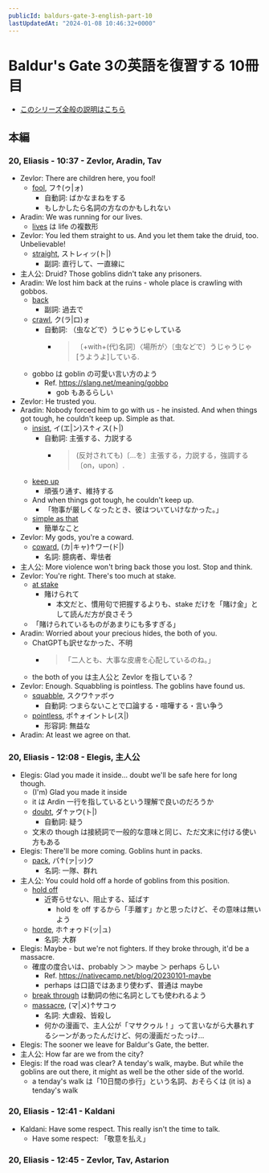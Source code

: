 ```yaml
---
publicId: baldurs-gate-3-english-part-10
lastUpdatedAt: "2024-01-08 10:46:32+0000"
---
```


# Baldur's Gate 3の英語を復習する 10冊目

- [このシリーズ全般の説明はこちら](./baldurs-gate-3-english-index.html)

## 本編

### 20, Eliasis - 10:37 - Zevlor, Aradin, Tav

- Zevlor: There are children here, you fool!
  - [fool](https://ejje.weblio.jp/content/fool), フ↑(ゥ|ォ)
    - 自動詞: ばかなまねをする
    - もしかしたら名詞の方なのかもしれない
- Aradin: We was running for our lives.
  - [lives](https://ejje.weblio.jp/content/lives) は life の複数形
- Zevlor: You led them straight to us. And you let them take the druid, too. Unbelievable!
  - [straight](https://ejje.weblio.jp/content/straight), ストレィッ(ト|)
    - 副詞: 直行して、一直線に
- 主人公: Druid? Those goblins didn't take any prisoners.
- Aradin: We lost him back at the ruins - whole place is crawling with gobbos.
  - [back](https://ejje.weblio.jp/content/back)
    - 副詞: 過去で
  - [crawl](https://ejje.weblio.jp/content/crawl), ク(ラ|ロ)ォ
    - 自動詞: （虫などで）うじゃうじゃしている
      - > 〔+with+(代)名詞〕〈場所が〉〔虫などで〕うじゃうじゃ[うようよ]している.
  - gobbo は goblin の可愛い言い方のよう
    - Ref. https://slang.net/meaning/gobbo
      - gob もあるらしい
- Zevlor: He trusted you.
- Aradin: Nobody forced him to go with us - he insisted. And when things got tough, he couldn't keep up. Simple as that.
  - [insist](https://ejje.weblio.jp/content/insist), イ(エ|ン)ス↑ィス(ト|)
    - 自動詞: 主張する、力説する
      - > (反対されても)〔…を〕主張する，力説する，強調する 〔on，upon〕.
  - [keep up](https://ejje.weblio.jp/content/keep+up)
    - 頑張り通す、維持する
  - And when things got tough, he couldn't keep up.
    - 「物事が厳しくなったとき、彼はついていけなかった。」
  - [simple as that](https://ejje.weblio.jp/content/simple+as+that)
    - 簡単なこと
- Zevlor: My gods, you're a coward.
  - [coward](https://ejje.weblio.jp/content/coward), (カ|キャ)↑ワー(ド|)
    - 名詞: 臆病者、卑怯者
- 主人公: More violence won't bring back those you lost. Stop and think.
- Zevlor: You're right. There's too much at stake.
  - [at stake](https://ejje.weblio.jp/content/at+stake)
    - 賭けられて
      - 本文だと、慣用句で把握するよりも、stake だけを「賭け金」として読んだ方が良さそう
  - 「賭けられているものがあまりにも多すぎる」
- Aradin: Worried about your precious hides, the both of you.
  - ChatGPTも訳せなかった、不明
    - > 「二人とも、大事な皮膚を心配しているのね。」
  - the both of you は主人公と Zevlor を指している？
- Zevlor: Enough. Squabbling is pointless. The goblins have found us.
  - [squabble](https://ejje.weblio.jp/content/squabble), スクワ↑ァボゥ
    - 自動詞: つまらないことで口論する・喧嘩する・言い争う
  - [pointless](https://ejje.weblio.jp/content/pointless), ポ↑ォイントレ(ス|)
    - 形容詞: 無益な
- Aradin: At least we agree on that.

### 20, Eliasis - 12:08 - Elegis, 主人公

- Elegis: Glad you made it inside... doubt we'll be safe here for long though.
  - (I'm) Glad you made it inside
  - it は Ardin 一行を指しているという理解で良いのだろうか
  - [doubt](https://ejje.weblio.jp/content/doubt), ダ↑ァウ(ト|)
    - 自動詞: 疑う
  - 文末の though は接続詞で一般的な意味と同じ、ただ文末に付ける使い方もある
- Elegis: There'll be more coming. Goblins hunt in packs.
  - [pack](https://ejje.weblio.jp/content/pack), パ↑(ァ|ッ)ク
    - 名詞: 一隊、群れ
- 主人公: You could hold off a horde of goblins from this position.
  - [hold off](https://ejje.weblio.jp/content/hold+off)
    - 近寄らせない、阻止する、延ばす
      - hold を off するから「手離す」かと思ったけど、その意味は無いよう
  - [horde](https://ejje.weblio.jp/content/horde), ホ↑ォゥド(ッ|ュ)
    - 名詞: 大群
- Elegis: Maybe - but we're not fighters. If they broke through, it'd be a massacre.
  - 確度の度合いは、probably ＞＞ maybe ＞ perhaps らしい
    - Ref. https://nativecamp.net/blog/20230101-maybe
    - perhaps は口語ではあまり使わず、普通は maybe
  - [break through](https://ejje.weblio.jp/content/break+through) は動詞の他に名詞としても使われるよう
  - [massacre](https://ejje.weblio.jp/content/massacre), (マ|メ)↑サコゥ
    - 名詞: 大虐殺、皆殺し
    - 何かの漫画で、主人公が「マサクゥル！」って言いながら大暴れするシーンがあったんだけど、何の漫画だったっけ...
- Elegis: The sooner we leave for Baldur's Gate, the better.
- 主人公: How far are we from the city?
- Elegis: If the road was clear? A tenday's walk, maybe. But while the goblins are out there, it might as well be the other side of the world.
  - a tenday's walk は「10日間の歩行」という名詞、おそらくは (it is) a tenday's walk

### 20, Eliasis - 12:41 - Kaldani

- Kaldani: Have some respect. This really isn't the time to talk.
  - Have some respect: 「敬意を払え」

### 20, Eliasis - 12:45 - Zevlor, Tav, Astarion
